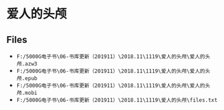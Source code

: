 # 爱人的头颅

## Files

- `F:/5000G电子书\06-书库更新（201911）\2018.11\1119\爱人的头颅\爱人的头颅.azw3`
- `F:/5000G电子书\06-书库更新（201911）\2018.11\1119\爱人的头颅\爱人的头颅.epub`
- `F:/5000G电子书\06-书库更新（201911）\2018.11\1119\爱人的头颅\爱人的头颅.mobi`
- `F:/5000G电子书\06-书库更新（201911）\2018.11\1119\爱人的头颅\files.txt`
